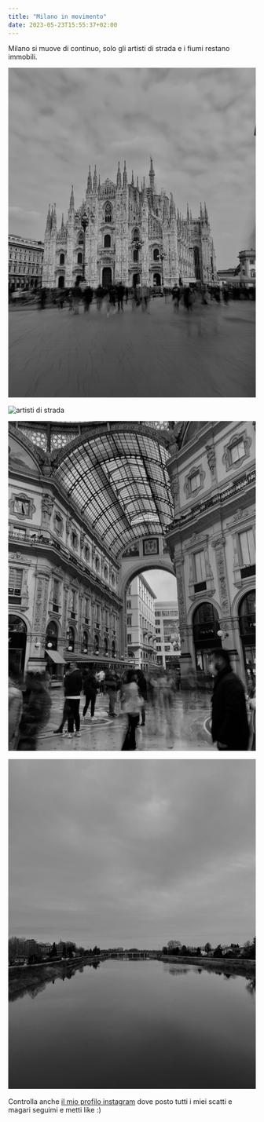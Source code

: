 ```yaml
---
title: "Milano in movimento"
date: 2023-05-23T15:55:37+02:00
---
```


Milano si muove di continuo, solo gli artisti di strada e i fiumi restano immobili.


![duomo di milano](IMG_4417.jpeg "Il duomo")

![artisti di strada](milano.jpeg "L'arte immobile")

![galleria di milano](6.jpeg "La confusione")

![alessandria](IMG_4531.jpeg "La calma")


Controlla anche
[il mio profilo instagram](https://www.instagram.com/annamaria__brizzi/) dove posto tutti i miei scatti e magari seguimi e metti like :)

